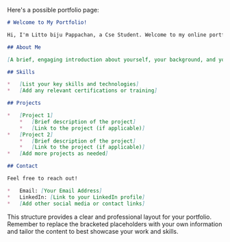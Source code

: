 Here's a possible portfolio page:

```markdown
# Welcome to My Portfolio!

Hi, I'm Litto biju Pappachan, a Cse Student. Welcome to my online portfolio, where you can explore my work and learn more about my skills and experience.

## About Me

[A brief, engaging introduction about yourself, your background, and your career goals. Keep it concise and personable.]

## Skills

*   [List your key skills and technologies]
*   [Add any relevant certifications or training]

## Projects

*   [Project 1]
    *   [Brief description of the project]
    *   [Link to the project (if applicable)]
*   [Project 2]
    *   [Brief description of the project]
    *   [Link to the project (if applicable)]
*   [Add more projects as needed]

## Contact

Feel free to reach out!

*   Email: [Your Email Address]
*   LinkedIn: [Link to your LinkedIn profile]
*   [Add other social media or contact links]
```

This structure provides a clear and professional layout for your portfolio. Remember to replace the bracketed placeholders with your own information and tailor the content to best showcase your work and skills.
